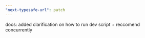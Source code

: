 ```yaml
---
"next-typesafe-url": patch
---
```


docs: added clarification on how to run dev script + reccomend concurrently

